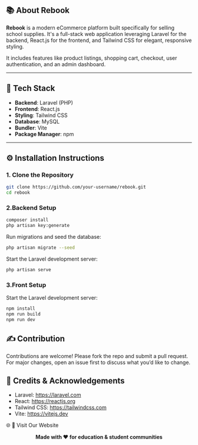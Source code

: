 
## 📚 About Rebook

**Rebook** is a modern eCommerce platform built specifically for selling school supplies. It's a full-stack web application leveraging Laravel for the backend, React.js for the frontend, and Tailwind CSS for elegant, responsive styling.

It includes features like product listings, shopping cart, checkout, user authentication, and an admin dashboard.

---

## 🧰 Tech Stack

- **Backend**: Laravel (PHP)
- **Frontend**: React.js
- **Styling**: Tailwind CSS
- **Database**: MySQL
- **Bundler**: Vite
- **Package Manager**: npm

---

## ⚙️ Installation Instructions

### 1. Clone the Repository

```bash
git clone https://github.com/your-username/rebook.git
cd rebook
```
### 2.Backend Setup
```bash
composer install
php artisan key:generate
```

Run migrations and seed the database:
```bash
php artisan migrate --seed
```

Start the Laravel development server:

```bash
php artisan serve
```

### 3.Front Setup

Start the Laravel development server:

```bash
npm install
npm run build
npm run dev
```

## ✍️ Contribution
Contributions are welcome! Please fork the repo and submit a pull request. For major changes, open an issue first to discuss what you’d like to change.

## 🙏 Credits & Acknowledgements
- Laravel: https://laravel.com
- React: https://reactjs.org
- Tailwind CSS: https://tailwindcss.com
- Vite: https://vitejs.dev
  
🌐 🙏 Visit Our Website


<p align="center"><b>Made with ❤️ for education & student communities</b></p> 
